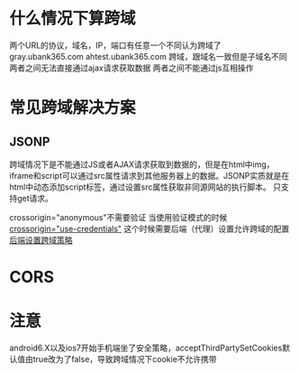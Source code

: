 # 什么情况下算跨域  
两个URL的协议，域名，IP，端口有任意一个不同认为跨域了
gray.ubank365.com ahtest.ubank365.com 跨域，跟域名一致但是子域名不同
两者之间无法直接通过ajax请求获取数据
两者之间不能通过js互相操作

# 常见跨域解决方案  
## JSONP  
跨域情况下是不能通过JS或者AJAX请求获取到数据的，但是在html中img，iframe和script可以通过src属性请求到其他服务器上的数据。JSONP实质就是在html中动态添加script标签，通过设置src属性获取非同源网站的执行脚本。
只支持get请求。

crossorigin="anonymous"不需要验证
当使用验证模式的时候
[crossorigin="use-credentials"](./script.png)
这个时候需要后端（代理）设置允许跨域的配置
[后端设置跨域策略](./cross.png)

# CORS  



# 注意  
android6.X以及ios7开始手机端坐了安全策略，acceptThirdPartySetCookies默认值由true改为了false，导致跨域情况下cookie不允许携带
